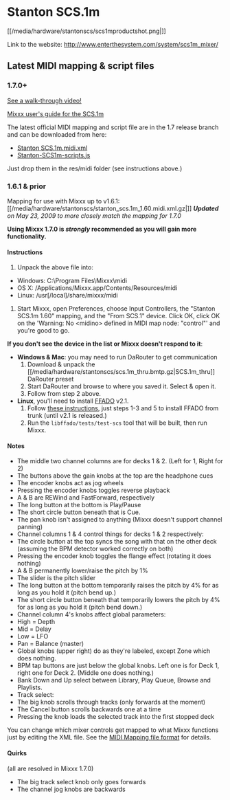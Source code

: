 # Stanton SCS.1m

[[/media/hardware/stantonscs/scs1mproductshot.png|]]

Link to the website: <http://www.enterthesystem.com/system/scs1m_mixer/>

## Latest MIDI mapping & script files

### 1.7.0+

[See a walk-through video\!](http://www.youtube.com/watch?v=crJksOEuTx0)

[Mixxx user's guide for the SCS.1m](stanton_scs.1m_mixxx_user_guide)

The latest official MIDI mapping and script file are in the 1.7 release
branch and can be downloaded from here:

  - [Stanton
    SCS.1m.midi.xml](http://bazaar.launchpad.net/%7Emixxxdevelopers/mixxx/release-1.6.2/download/head%3A/stantonscs.1m.midi.x-20090413052950-0s8dvnvezkl3lrrh-1/Stanton%20SCS.1m.midi.xml)
  - [Stanton-SCS1m-scripts.js](http://bazaar.launchpad.net/%7Emixxxdevelopers/mixxx/release-1.6.2/download/head%3A/stantonscs1mscripts.-20090413052950-0s8dvnvezkl3lrrh-2/Stanton-SCS1m-scripts.js)

Just drop them in the res/midi folder (see instructions above.)

### 1.6.1 & prior

Mapping for use with Mixxx up to v1.6.1:
[[/media/hardware/stantonscs/stanton_scs.1m_1.60.midi.xml.gz|]] ***Updated**
on May 23, 2009 to more closely match the mapping for 1.7.0*

**Using Mixxx 1.7.0 is *strongly* recommended as you will gain more
functionality.**

#### Instructions

1.  Unpack the above file into:

<!-- end list -->

  - Windows: C:\\Program Files\\Mixxx\\midi
  - OS X: /Applications/Mixxx.app/Contents/Resources/midi
  - Linux: /usr\[/local\]/share/mixxx/midi

<!-- end list -->

1.  Start Mixxx, open Preferences, choose Input Controllers, the
    "Stanton SCS.1m 1.60" mapping, and the "From SCS.1" device. Click
    OK, click OK on the 'Warning: No \<midino\> defined in MIDI map
    node: "control"' and you're good to go.

**If you don't see the device in the list or Mixxx doesn't respond to
it**:

  - **Windows & Mac**: you may need to run DaRouter to get communication
    1.  Download & unpack the
        [[/media/hardware/stantonscs/scs.1m_thru.bmtp.gz|SCS.1m\_thru]]
        DaRouter preset
    2.  Start DaRouter and browse to where you saved it. Select & open
        it.
    3.  Follow from step 2 above.
  - **Linux**, you'll need to install [FFADO](http://www.ffado.org)
    v2.1.
    1.  Follow [these
        instructions](http://subversion.ffado.org/wiki/InstallingFfadoFromSource),
        just steps 1-3 and 5 to install FFADO from trunk (until v2.1 is
        released.)
    2.  Run the `libffado/tests/test-scs` tool that will be built, then
        run Mixxx.

#### Notes

  - The middle two channel columns are for decks 1 & 2. (Left for 1,
    Right for 2)
  - The buttons above the gain knobs at the top are the headphone cues
  - The encoder knobs act as jog wheels
  - Pressing the encoder knobs toggles reverse playback
  - A & B are REWind and FastForward, respectively
  - The long button at the bottom is Play/Pause
  - The short circle button beneath that is Cue.
  - The pan knob isn't assigned to anything (Mixxx doesn't support
    channel panning)
  - Channel columns 1 & 4 control things for decks 1 & 2 respectively:
  - The circle button at the top syncs the song with that on the other
    deck (assuming the BPM detector worked correctly on both)
  - Pressing the encoder knob toggles the flange effect (rotating it
    does nothing)
  - A & B permanently lower/raise the pitch by 1%
  - The slider is the pitch slider
  - The long button at the bottom temporarily raises the pitch by 4% for
    as long as you hold it (pitch bend up.)
  - The short circle button beneath that temporarily lowers the pitch by
    4% for as long as you hold it (pitch bend down.)
  - Channel column 4's knobs affect global parameters:
  - High = Depth
  - Mid = Delay
  - Low = LFO
  - Pan = Balance (master)
  - Global knobs (upper right) do as they're labeled, except Zone which
    does nothing.
  - BPM tap buttons are just below the global knobs. Left one is for
    Deck 1, right one for Deck 2. (Middle one does nothing.)
  - Bank Down and Up select between Library, Play Queue, Browse and
    Playlists.
  - Track select:
  - The big knob scrolls through tracks (only forwards at the moment)
  - The Cancel button scrolls backwards one at a time
  - Pressing the knob loads the selected track into the first stopped
    deck

You can change which mixer controls get mapped to what Mixxx functions
just by editing the XML file. See the [MIDI Mapping file
format](midi_controller_mapping_file_format#old_format_before_schema_versioning_mixxx_1.6.1_and_prior)
for details.

#### Quirks

(all are resolved in Mixxx 1.7.0)

  - The big track select knob only goes forwards
  - The channel jog knobs are backwards
